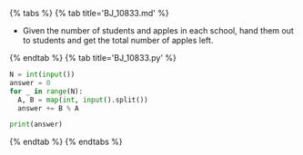 {% tabs %}
{% tab title='BJ_10833.md' %}

* Given the number of students and apples in each school, hand them out to students and get the total number of apples left.

{% endtab %}
{% tab title='BJ_10833.py' %}

```py
N = int(input())
answer = 0
for _ in range(N):
  A, B = map(int, input().split())
  answer += B % A

print(answer)
```

{% endtab %}
{% endtabs %}